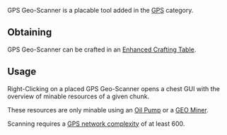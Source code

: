 GPS Geo-Scanner is a placable tool added in the [GPS](https://github.com/Slimefun/Slimefun4/wiki/GPS) category.

## Obtaining
GPS Geo-Scanner can be crafted in an [Enhanced Crafting Table](https://github.com/Slimefun/Slimefun4/wiki/Enhanced-Crafting-Table).

## Usage
Right-Clicking on a placed GPS Geo-Scanner opens a chest GUI with the overview of minable resources of a given chunk.

These resources are only minable using an [Oil Pump](https://github.com/Slimefun/Slimefun4/wiki/Oil-Pump) or a [GEO Miner](https://github.com/Slimefun/Slimefun4/wiki/GEO-Miner).

Scanning requires a [GPS network complexity](https://github.com/Slimefun/Slimefun4/wiki/GPS-Transmitter) of at least 600.
